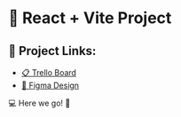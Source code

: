 # 🚀 React + Vite Project

## 📌 Project Links:

- [📋 Trello Board](https://trello.com/b/lQQBLsq1/react-project)
- [🎨 Figma Design](https://www.figma.com/design/8Qgm0uNobSVQGTxzSwohtx/To-do-List-Web-App-Design-(Community)?node-id=16-34&p=f&t=HUL1xTXf75tOY8JA-0)

💻 Here we go! 🚀
